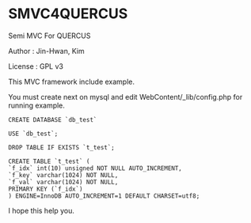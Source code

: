 SMVC4QUERCUS
============

Semi MVC For QUERCUS


Author : Jin-Hwan, Kim

License : GPL v3


This MVC framework include example.

You must create next on mysql and edit WebContent/_lib/config.php for running example.


	CREATE DATABASE `db_test`

	USE `db_test`;

	DROP TABLE IF EXISTS `t_test`;

	CREATE TABLE `t_test` (
  	`f_idx` int(10) unsigned NOT NULL AUTO_INCREMENT,
  	`f_key` varchar(1024) NOT NULL,
  	`f_val` varchar(1024) NOT NULL,
  	PRIMARY KEY (`f_idx`)
	) ENGINE=InnoDB AUTO_INCREMENT=1 DEFAULT CHARSET=utf8;
	


I hope this help you.
